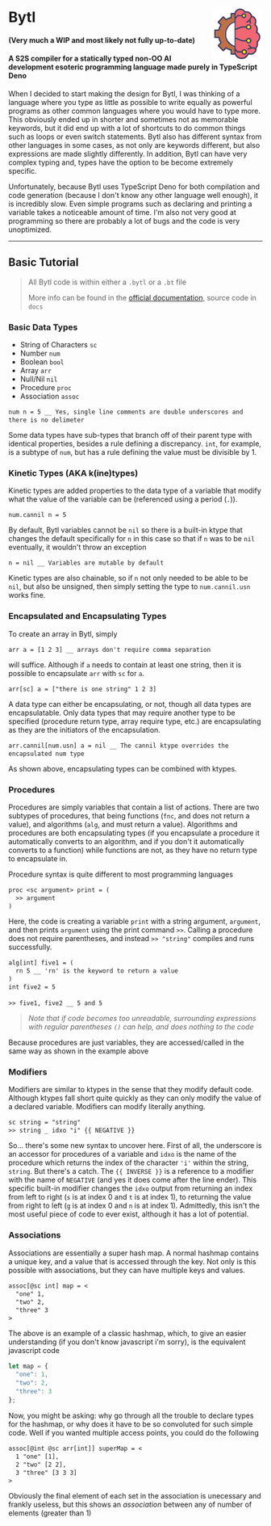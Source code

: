 # Bytl <img src="https://github.com/tshpigel/Bytl/blob/main/bytl.png" alt="Bytl Icon" title="Bytl Icon" align="right" width="100px" height="100px">
#### (Very much a WIP and most likely not fully up-to-date)

#### A S2S compiler for a statically typed non-OO AI development esoteric programming language made purely in TypeScript Deno
When I decided to start making the design for Bytl, I was thinking of a language where you type as little as possible to write equally as powerful programs as other common languages where you would have to type more. This obviously ended up in shorter and sometimes not as memorable keywords, but it did end up with a lot of shortcuts to do common things such as loops or even switch statements. Bytl also has different syntax from other languages in some cases, as not only are keywords different, but also expressions are made slightly differently. In addition, Bytl can have very complex typing and, types have the option to be become extremely specific. 

Unfortunately, because Bytl uses TypeScript Deno for both compilation and code generation (because I don't know any other language well enough), it is incredibly slow. Even simple programs such as declaring and printing a variable takes a noticeable amount of time. I'm also not very good at programming so there are probably a lot of bugs and the code is very unoptimized.
***
## Basic Tutorial
> All Bytl code is within either a `.bytl` or a `.bt` file
>
> More info can be found in the [official documentation](http://127.0.0.1:5173/), source code in `docs`

### Basic Data Types
* String of Characters `sc`
* Number `num`
* Boolean `bool`
* Array `arr`
* Null/Nil `nil`
* Procedure `proc`
* Association `assoc`

```
num n = 5 __ Yes, single line comments are double underscores and there is no delimeter
```

Some data types have sub-types that branch off of their parent type with identical properties, besides a rule defining a discrepancy. `int`, for example, is a subtype of `num`, but has a rule defining the value must be divisible by 1.

### Kinetic Types (AKA k(ine)types)
Kinetic types are added properties to the data type of a variable that modify what the value of the variable can be (referenced using a period (`.`)).

```
num.cannil n = 5
```
By default, Bytl variables cannot be `nil` so there is a built-in ktype that changes the default specifically for `n` in this case so that if `n` was to be `nil` eventually, it wouldn't throw an exception
```
n = nil __ Variables are mutable by default
```
Kinetic types are also chainable, so if `n` not only needed to be able to be `nil`, but also be unsigned, then simply setting the type to `num.cannil.usn` works fine.

### Encapsulated and Encapsulating Types
To create an array in Bytl, simply 
```
arr a = [1 2 3] __ arrays don't require comma separation
``` 
will suffice. Although if `a` needs to contain at least one string, then it is possible to encapsulate `arr` with `sc` for `a`. 
```
arr[sc] a = ["there is one string" 1 2 3]
```
A data type can either be encapsulating, or not, though all data types are encapsulatable. Only data types that may require another type to be specified (procedure return type, array require type, etc.) are encapsulating as they are the initiators of the encapsulation.

```
arr.cannil[num.usn] a = nil __ The cannil ktype overrides the encapsulated num type
```
As shown above, encapsulating types can be combined with ktypes.

### Procedures
Procedures are simply variables that contain a list of actions. There are two subtypes of procedures, that being functions (`fnc`, and does not return a value), and algorithms (`alg`, and must return a value). Algorithms and procedures are both encapsulating types (if you encapsulate a procedure it automatically converts to an algorithm, and if you don't it automatically converts to a function) while functions are not, as they have no return type to encapsulate in.

Procedure syntax is quite different to most programming languages
```
proc <sc argument> print = (
  >> argument
)
```
Here, the code is creating a variable `print` with a string argument, `argument`, and then prints `argument` using the print command `>>`. Calling a procedure does not require parentheses, and instead `>> "string"` compiles and runs successfully.

```
alg[int] five1 = (
  rn 5 __ 'rn' is the keyword to return a value
)
int five2 = 5

>> five1, five2 __ 5 and 5
```
> _Note that if code becomes too unreadable, surrounding expressions with regular parentheses `()` can help, and does nothing to the code_

Because procedures are just variables, they are accessed/called in the same way as shown in the example above

### Modifiers
Modifiers are similar to ktypes in the sense that they modify default code. Although ktypes fall short quite quickly as they can only modify the value of a declared variable. Modifiers can modify literally anything. 
```
sc string = "string"
>> string _ idxo "i" {{ NEGATIVE }}
```
So... there's some new syntax to uncover here. First of all, the underscore is an accessor for procedures of a variable and `idxo` is the name of the procedure which returns the index of the character `'i'` within the string, `string`. But there's a catch. The `{{ INVERSE }}` is a reference to a modifier with the name of `NEGATIVE` (and yes it does come after the line ender). This specific built-in modifier changes the `idxo` output from returning an index from left to right (`s` is at index 0 and `t` is at index 1), to returning the value from right to left (`g` is at index 0 and `n` is at index 1). Admittedly, this isn't the most useful piece of code to ever exist, although it has a lot of potential. 

### Associations
Associations are essentially a super hash map. A normal hashmap contains a unique key, and a value that is accessed through the key. Not only is this possible with associations, but they can have multiple keys and values.
```
assoc[@sc int] map = <
  "one" 1,
  "two" 2,
  "three" 3
>
```
The above is an example of a classic hashmap, which, to give an easier understanding (if you don't know javascript i'm sorry), is the equivalent javascript code 
```js
let map = {
  "one": 1,
  "two": 2,
  "three": 3
};
```
Now, you might be asking: why go through all the trouble to declare types for the hashmap, or why does it have to be so convoluted for such simple code. Well if you wanted multiple access points, you could do the following 
```
assoc[@int @sc arr[int]] superMap = <
  1 "one" [1],
  2 "two" [2 2],
  3 "three" [3 3 3]
>
``` 
Obviously the final element of each set in the association is unecessary and frankly useless, but this shows an _association_ between any of number of elements (greater than 1)
